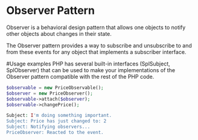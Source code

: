# Observer Pattern
Observer is a behavioral design pattern that allows one objects to notify other objects about changes in their state.

The Observer pattern provides a way to subscribe and unsubscribe to and from these events for any object that implements a subscriber interface.

#Usage examples
PHP has several built-in interfaces (SplSubject, SplObserver) that can be used to make your implementations of the Observer pattern compatible with the rest of the PHP code.

```php
$observable = new PriceObservable();
$observer = new PriceObserver();
$observable->attach($observer);
$observable->changePrice();

Subject: I'm doing something important.
Subject: Price has just changed to: 2
Subject: Notifying observers...
PriceObserver: Reacted to the event.
```
